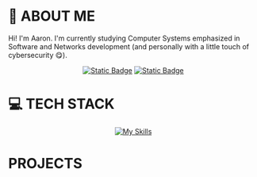 # :wave: ABOUT ME

Hi! I'm Aaron. I'm currently studying Computer Systems emphasized in Software and Networks development (and personally with a little touch of cybersecurity :yum:).

<div align="center"> 

<a href="mailto:aaron.nxwball@gmail.com"><img alt="Static Badge" src="https://img.shields.io/badge/Gmail-gray?style=for-the-badge&logo=Gmail"></a>
<a href="https://www.linkedin.com/in/aaron-newball/"><img alt="Static Badge" src="https://img.shields.io/badge/LinkedIn-gray?style=for-the-badge&logo=LinkedIn&logoColor=blue">
</a>

</div>

# :computer: TECH STACK

<div align="center"> 

[![My Skills](https://skillicons.dev/icons?i=html,css,sass,js,angular,py,django,mysql,sqlite)](https://skillicons.dev) 

</div>

# PROJECTS